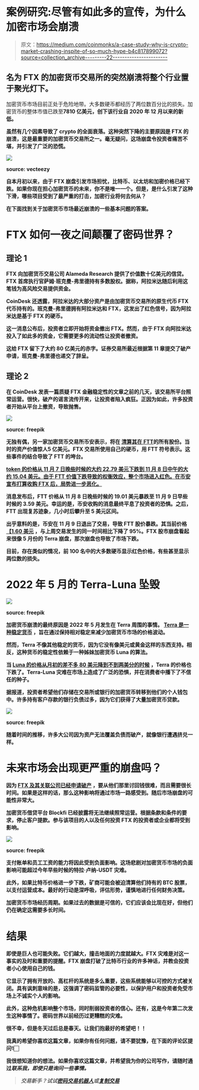 # 案例研究:尽管有如此多的宣传，为什么加密市场会崩溃

> 原文：<https://medium.com/coinmonks/a-case-study-why-is-crypto-market-crashing-inspite-of-so-much-hype-b4c817899072?source=collection_archive---------22----------------------->

## 名为 FTX 的加密货币交易所的突然崩溃将整个行业置于聚光灯下。

加密货币市场目前正处于危险地带。大多数硬币都经历了两位数百分比的损失。加密货币的整体市值已跌至[](https://in.tradingview.com/markets/cryptocurrencies/global-charts/)**7810 亿美元，创下该行业自 2020 年 12 月以来的新低。**

**虽然有几个因素导致了 crypto 的全面衰落。这种突然下降的主要原因是 FTX 的崩溃，这是最重要的加密货币交易所之一。毫无疑问，这场崩盘令投资者痛苦不堪，并引发了广泛的恐慌。**

**![](img/f999739babc796c4e18e5f0df26cb4bb.png)**

**source: vecteezy**

**自本月初以来，由于 FTX 崩盘引发市场担忧，比特币、以太坊和加密价格已经下跌。如果你现在担心加密货币的未来，你不是唯一一个。但是，是什么引发了这种下滑，哪些项目受到了最严重的打击，加密行业将何去何从？**

**在下面找到关于加密货币市场最近崩溃的一些基本问题的答案。**

# **FTX 如何一夜之间颠覆了密码世界？**

## **理论 1**

**FTX 向加密货币交易公司 Alameda Research 提供了价值数十亿美元的信贷。FTX 首席执行官萨姆·班克曼-弗里德持有多数股权。据称，阿拉米达随后利用这笔钱为高风险交易提供资金。**

**CoinDesk 还透露，阿拉米达的大部分资产是由加密货币交易所的原生代币 FTX 代币持有的。班克曼-弗里德拥有阿拉米达和 FTX，这发出了红色信号，因为阿拉米达是基于 FTX 的硬币。**

**这一消息公布后，投资者立即开始将资金撤出 FTX。然而，由于 FTX 向阿拉米达投入了如此多的资金，它需要更多的流动性让投资者撤资。**

**这给 FTX 留下了大约 80 亿美元的赤字。证券交易所最近根据第 11 章提交了破产申请，班克曼-弗里德也递交了辞呈。**

## **理论 2**

**在 CoinDesk 发表一篇质疑 FTX 金融稳定性的文章之前的几天，该交易所平台照常运营。很快，破产的谣言流传开来，让投资者陷入疯狂。正因为如此，许多投资者开始从平台上撤资，导致抛售。**

**![](img/a887ff661e2be56b0564580d10dce3ff.png)**

**source: freepik**

**无独有偶，另一家加密货币交易所币安表示，将在 [**清算其在 FTT**](https://www.investopedia.com/binance-to-sell-ftt-6826211)的所有股份。当时的资产价值惊人[](https://fortune.com/2022/11/07/crypto-billionaires-cz-binance-bankman-fried-ftx-exchange-ftt-busd/)**5 亿美元。FTX 交易所使用自己的硬币，用 FTT 符号表示。这些事件的结合导致了 FTT 的垮台。****

****[**token 的价格从 11 月 7 日晚些时候的大约 22.79 美元下跌到 11 月 8 日中午的大约 15.04 美元。由于 FTT 价值下跌导致的权衡效应，整个市场进入红色。在币安宣布打算收购 FTX 后，局势进一步恶化。**](https://decrypt.co/113838/ftx-exchanges-native-token-plummets-below-22-binance-led-selling-continues)****

****消息发布后，FTT 价格从 11 月 8 日晚些时候的 19.01 美元暴跌至 11 月 9 日早些时候的 3.59 美元。幸运的是，币安收购的消息最终平息了投资者的恐惧。之后，FTT 出现复苏迹象，几小时后攀升至 5 美元区间。****

****出乎意料的是，币安在 11 月 9 日退出了交易，导致 FTT 股价暴跌。其当前价格[**【1.60 美元**](https://coinmarketcap.com/currencies/ftx-token/) ，与上周交易发生的同一时间相比下降了 95%。FTX 股市崩盘看起来很像 5 月份的 Terra 崩盘，那次崩盘也导致了市场下跌。****

****目前，存在类似的情况，前 100 名中的大多数硬币显示红色价格，有些甚至显示两位数的损失。****

# ****2022 年 5 月的 Terra-Luna 坠毁****

****![](img/884fe88c19695ca92454f43cb26216d1.png)****

****source: freepik****

****加密货币崩溃的最终原因是 2022 年 5 月发生在 Terra 周围的事情。 [**Terra 是一种稳定货币**](https://www.investopedia.com/terra-5209502#:~:text=Terra%20is%20an%20open%2Dsource,of%20currencies%20or%20other%20assets.) ，旨在通过保持相对稳定来减少加密货币市场的价格波动。****

****然而，Terra 不像其他稳定的货币，因为它没有像美元或黄金这样的东西支持。相反，这种货币的稳定性依赖于一种姊妹加密货币 Luna 的算法。****

****当 [**Luna 的价格从月初的差不多 80 美元降到不到两美分的时候**](https://www.coindesk.com/markets/2022/05/11/terras-luna-drops-to-under-8-after-90-weekly-plunge/) ，Terra 的价格也下跌了。Terra-Luna 灾难在市场上造成了广泛的恐惧，并在消费者中播下了不信任的种子。****

****据报道，投资者希望他们存储在交易所或银行的加密货币转移到他们的个人钱包中。许多持有客户存款的银行负债过多，因为它们获得了大量加密货币贷款。****

****![](img/8016bbfdf62a57938c44d36616483d9f.png)****

****source: freepik****

****随着时间的推移，许多大公司因为资产无法覆盖负债而破产，就像银行遭遇挤兑一样。****

# ****未来市场会出现更严重的崩盘吗？****

****因为 [**FTX 及其关联公司已经申请破产**](https://www.forbes.com/advisor/investing/cryptocurrency/ftx-declares-bankruptcy/) ，要从他们那里讨回钱很难，而且需要很长时间。如果是这样的话，那么这种影响将通过市场一路感受到。随后市场崩盘的可能性非常大。****

****加密货币借贷平台 Blockfi 已经披露将无法继续照常运营。根据条款和条件的要求，停止客户提款。参与该项目的人以及任何投资 FTX 的投资者或企业都将受到影响。****

****![](img/fa2a274ef1b7b4822ebc8a0011a98409.png)****

****source: freepik****

****支付账单和员工工资的能力将因此受到负面影响。这场悲剧对加密货币市场的负面影响可能超过今年早些时候的特拉·卢纳-USDT 灾难。****

****此外，如果比特币价格进一步下跌，矿商可能会被迫清算他们持有的 BTC 股票，以支付运营成本。最好的行动是深呼吸，评估形势，谨慎地进行任何财务决策。****

****加密货币市场经历周期。如果过去的数据是可信的，它们应该会比现在好，但他们仍在确定这需要多长时间。****

# ****结果****

****即使是巨人也可能失败。它们越大，撞击地面的力度就越大。FTX 灾难是对这一事实的及时和重要的提醒。FTX 崩盘打破了比特币行业的许多神话，并教会投资者小心使用自己的钱。****

****它显示了拥有开放的、高杠杆的系统是多么重要，这些系统能够以可控的方式被关闭。具有讽刺意味的是，这强调了密码监管的必要性，以保护用户和投资者免受市场上不诚实个人的影响。****

****此外，这种危机影响整个市场，同时削弱投资者的信心。还有，这是今年第二次发生这种事情了。密码世界以前经历过更糟糕的灾难。****

****很不幸，但是冬天过后总是春天。让我们抱最好的希望吧！！****

****我真的希望你喜欢这篇文章，如果你有任何问题，请不要犹豫，在下面的评论区提问👇🏻****

****我很想知道你的想法。如果你喜欢这篇文章，并希望我为你的公司写作，请随时通过[](mailto:gwaliashubham3@gmail.com)*联系我，即使只是询问一些事情。*****

> *****交易新手？试试[密码交易机器人](/coinmonks/crypto-trading-bot-c2ffce8acb2a)或[复制交易](/coinmonks/top-10-crypto-copy-trading-platforms-for-beginners-d0c37c7d698c)*****